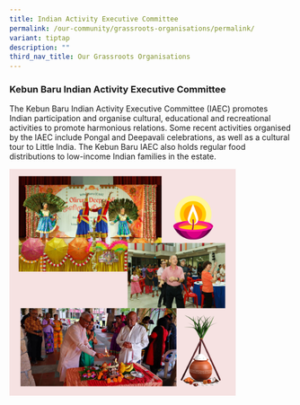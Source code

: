 ```yaml
---
title: Indian Activity Executive Committee
permalink: /our-community/grassroots-organisations/permalink/
variant: tiptap
description: ""
third_nav_title: Our Grassroots Organisations
---
```

<h3><strong>Kebun Baru Indian Activity Executive Committee</strong></h3><p>The Kebun Baru Indian Activity Executive Committee (IAEC) promotes Indian participation and organise cultural, educational and recreational activities to promote harmonious relations. Some recent activities organised by the IAEC include Pongal and Deepavali celebrations, as well as a cultural tour to Little India. The Kebun Baru IAEC also holds regular food distributions to low-income Indian families in the estate.</p><div class="isomer-image-wrapper"><img style="width: 80%;" height="auto" width="100%" alt="" src="/images/iaec.png"></div><p></p>